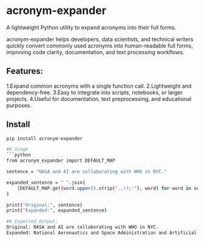 # acronym-expander

A lightweight Python utility to expand acronyms into their full forms.

acronym-expander helps developers, data scientists, and technical writers quickly convert commonly used acronyms into human-readable full forms, improving code clarity, documentation, and text processing workflows.

## Features:
1.Expand common acronyms with a single function call.
2.Lightweight and dependency-free.
3.Easy to integrate into scripts, notebooks, or larger projects.
4.Useful for documentation, text preprocessing, and educational purposes.

## Install
```bash
pip install acronym-expander

## Usage
```python
from acronym_expander import DEFAULT_MAP

sentence = "NASA and AI are collaborating with WHO in NYC."

expanded_sentence = " ".join(
    [DEFAULT_MAP.get(word.upper().strip(".,!?;:"), word) for word in sentence.split()]
)

print("Original:", sentence)
print("Expanded:", expanded_sentence)

## Expected Output:
Original: NASA and AI are collaborating with WHO in NYC.
Expanded: National Aeronautics and Space Administration and Artificial Intelligence are collaborating with World Health Organization in New York City.


